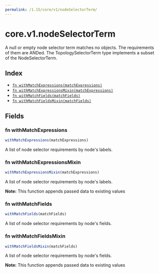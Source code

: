 ```yaml
---
permalink: /1.15/core/v1/nodeSelectorTerm/
---
```


# core.v1.nodeSelectorTerm

A null or empty node selector term matches no objects. The requirements of them are ANDed. The TopologySelectorTerm type implements a subset of the NodeSelectorTerm.

## Index

* [`fn withMatchExpressions(matchExpressions)`](#fn-withmatchexpressions)
* [`fn withMatchExpressionsMixin(matchExpressions)`](#fn-withmatchexpressionsmixin)
* [`fn withMatchFields(matchFields)`](#fn-withmatchfields)
* [`fn withMatchFieldsMixin(matchFields)`](#fn-withmatchfieldsmixin)

## Fields

### fn withMatchExpressions

```ts
withMatchExpressions(matchExpressions)
```

A list of node selector requirements by node's labels.

### fn withMatchExpressionsMixin

```ts
withMatchExpressionsMixin(matchExpressions)
```

A list of node selector requirements by node's labels.

**Note:** This function appends passed data to existing values

### fn withMatchFields

```ts
withMatchFields(matchFields)
```

A list of node selector requirements by node's fields.

### fn withMatchFieldsMixin

```ts
withMatchFieldsMixin(matchFields)
```

A list of node selector requirements by node's fields.

**Note:** This function appends passed data to existing values